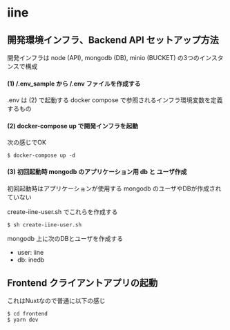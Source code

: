 # iine

## 開発環境インフラ、Backend API セットアップ方法

開発インフラは node (API), mongodb (DB), minio (BUCKET) の3つのインスタンスで構成

#### (1) /.env_sample から /.env ファイルを作成する

.env は (2) で起動する docker compose で参照されるインフラ環境変数を定義するもの

#### (2) docker-compose up で開発インフラを起動


次の感じでOK
```
$ docker-compose up -d
```

#### (3) 初回起動時 mongodb のアプリケーション用 db と ユーザ作成

初回起動時はアプリケーションが使用する mongodb のユーザやDBが作成されていない

create-iine-user.sh でこれらを作成する

```
$ sh create-iine-user.sh
```

mongodb 上に次のDBとユーザを作成する
- user: iine
- db: inedb

## Frontend クライアントアプリの起動
これはNuxtなので普通に以下の感じ

```
$ cd frontend
$ yarn dev
```
